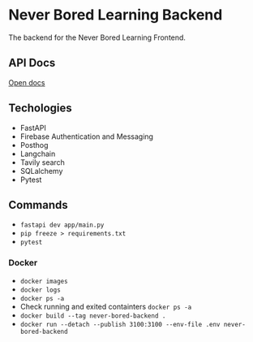 # Never Bored Learning Backend

The backend for the Never Bored Learning Frontend.

## API Docs

[Open docs](http://127.0.0.1:8000/docs)

## Techologies

- FastAPI
- Firebase Authentication and Messaging
- Posthog
- Langchain
- Tavily search
- SQLalchemy
- Pytest

## Commands

- `fastapi dev app/main.py`
- `pip freeze > requirements.txt`
- `pytest`

### Docker
- `docker images`
- `docker logs`
- `docker ps -a`
- Check running and exited containters `docker ps -a`
- `docker build --tag never-bored-backend .`
- `docker run --detach --publish 3100:3100 --env-file .env never-bored-backend`